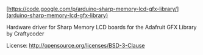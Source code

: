 [https://code.google.com/p/arduino-sharp-memory-lcd-gfx-library/](arduino-sharp-memory-lcd-gfx-library)

Hardware driver for Sharp Memory LCD boards for the Adafruit GFX Library
by Craftycoder

License: http://opensource.org/licenses/BSD-3-Clause